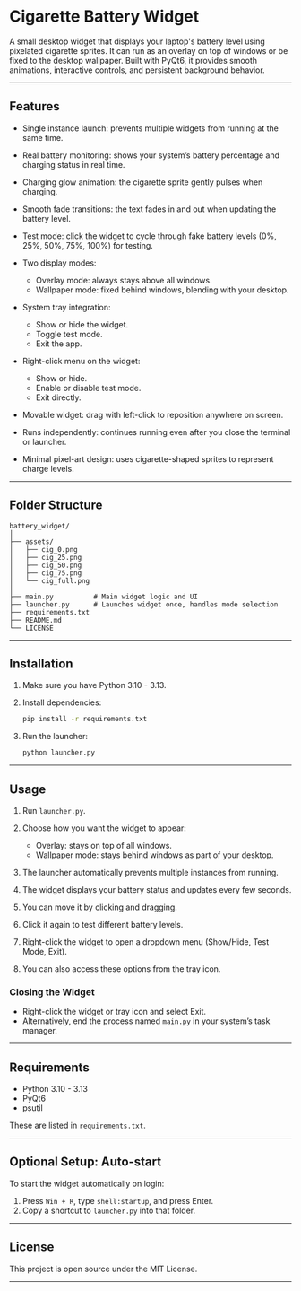 # Cigarette Battery Widget

A small desktop widget that displays your laptop's battery level using pixelated cigarette sprites.
It can run as an overlay on top of windows or be fixed to the desktop wallpaper.
Built with PyQt6, it provides smooth animations, interactive controls, and persistent background behavior.

---

## Features

* Single instance launch: prevents multiple widgets from running at the same time.
* Real battery monitoring: shows your system’s battery percentage and charging status in real time.
* Charging glow animation: the cigarette sprite gently pulses when charging.
* Smooth fade transitions: the text fades in and out when updating the battery level.
* Test mode: click the widget to cycle through fake battery levels (0%, 25%, 50%, 75%, 100%) for testing.
* Two display modes:

  * Overlay mode: always stays above all windows.
  * Wallpaper mode: fixed behind windows, blending with your desktop.
* System tray integration:

  * Show or hide the widget.
  * Toggle test mode.
  * Exit the app.
* Right-click menu on the widget:

  * Show or hide.
  * Enable or disable test mode.
  * Exit directly.
* Movable widget: drag with left-click to reposition anywhere on screen.
* Runs independently: continues running even after you close the terminal or launcher.
* Minimal pixel-art design: uses cigarette-shaped sprites to represent charge levels.

---

## Folder Structure

```
battery_widget/
│
├── assets/
│   ├── cig_0.png
│   ├── cig_25.png
│   ├── cig_50.png
│   ├── cig_75.png
│   └── cig_full.png
│
├── main.py          # Main widget logic and UI
├── launcher.py      # Launches widget once, handles mode selection
├── requirements.txt
├── README.md
└── LICENSE
```

---

## Installation

1. Make sure you have Python 3.10 - 3.13.
2. Install dependencies:

   ```bash
   pip install -r requirements.txt
   ```
3. Run the launcher:

   ```bash
   python launcher.py
   ```

---

## Usage

1. Run `launcher.py`.
2. Choose how you want the widget to appear:

   * Overlay: stays on top of all windows.
   * Wallpaper mode: stays behind windows as part of your desktop.
3. The launcher automatically prevents multiple instances from running.
4. The widget displays your battery status and updates every few seconds.
5. You can move it by clicking and dragging.
6. Click it again to test different battery levels.
7. Right-click the widget to open a dropdown menu (Show/Hide, Test Mode, Exit).
8. You can also access these options from the tray icon.

### Closing the Widget

* Right-click the widget or tray icon and select Exit.
* Alternatively, end the process named `main.py` in your system’s task manager.

---

## Requirements

* Python 3.10 - 3.13
* PyQt6
* psutil

These are listed in `requirements.txt`.

---

## Optional Setup: Auto-start

To start the widget automatically on login:

1. Press `Win + R`, type `shell:startup`, and press Enter.
2. Copy a shortcut to `launcher.py` into that folder.

---

## License

This project is open source under the MIT License.

---
